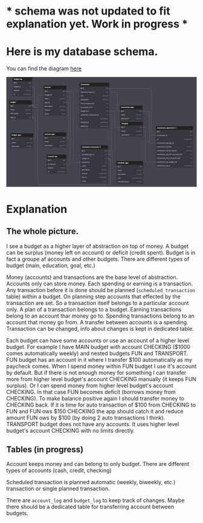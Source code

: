 # * schema was not updated to fit explanation yet. Work in progress *
# Here is my database schema.

You can find the diagram [here](https://dbdiagram.io/d/DP-660b4a1a37b7e33fd740cea8)

![schema](schema.png)

# Explanation

## The whole picture. 
I see a budget as a higher layer of abstraction on top of money. A budget can be surplus (money left on account) or deficit (credit spent).
Budget is in fact a groupe af accounts and other budgets.
There are different types of budget (main, education, goal, etc.)

Money (accounts) and transactions are the base level of abstraction. Accounts only can store money. 
Each spending or earning is a transaction. Any transaction before it is done should be planned (`scheduled_transaction` table) within a budget. On planning step accounts that effected by the transaction are set. 
So a transaction itself belongs to a particular account only. A plan of a transaction belongs to a budget. 
Earning transactions belong to an account thar money go to.
Spending transactions belong to an account that money go from.
A transfer between accounts is a spending.
Transaction can be changed, info about changes is kept in dedicated table.

Each budget can have some accounts or use an account of a higher level budget. For example I have MAIN budget with account CHECKING ($1000 comes automatically weekly) and nested budgets FUN and TRANSPORT. FUN budget has an account in it where I transfer $100 automatically as my paycheck comes. When I spend money within FUN budget I use it's account by default. But if there is not enough money for something I can transfer more from higher level budget's account CHECKING manually (it keeps FUN surplus). Or I can spend money from higher level budget's account CHECKING. In that case FUN becomes deficit (borrows money from CHECKING). To make balance positive again I should transfer money to CHECKING back. If it is time for auto transaction of $100 from CHECKING to FUN and FUN ows $150 CHECKING the app should catch it and reduce amount FUN ows by $100 (by doing 2 auto transactions I think). TRANSPORT budget does not have any accounts. It uses higher level budget's account CHECKING with no limits directly.

## Tables (in progress)
Account keeps money and can belong to only budget.
There are different types of accounts (cash, credit, checking)

Scheduled transaction is planned automatic (weekly, biweekly, etc.) transaction
or single planned transaction.

There are `account_log` and `budget_log` to keep track of changes.
Maybe there should be a dedicated table for transferring account between budgets.

